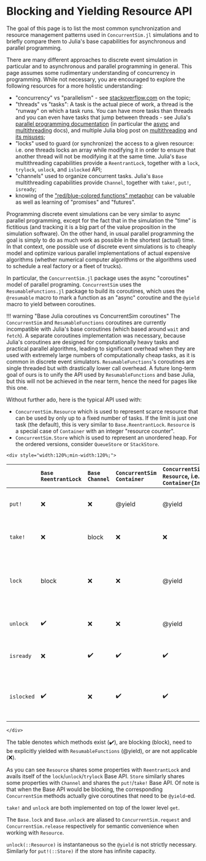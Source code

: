 # Blocking and Yielding Resource API

The goal of this page is to list the most common synchronization and resource management patterns used in `ConcurrentSim.jl` simulations and to briefly compare them to Julia's base capabilities for asynchronous and parallel programming.

There are many different approaches to discrete event simulation in particular and to asynchronous and parallel programming in general. This page assumes some rudimentary understanding of concurrency in programming. While not necessary, you are encouraged to explore the following resources for a more holistic understanding:

- "concurrency" vs "parallelism" - see [stackoverflow.com](https://stackoverflow.com/questions/1050222/what-is-the-difference-between-concurrency-and-parallelism) on the topic;
- "threads" vs "tasks": A task is the actual piece of work, a thread is the "runway" on which a task runs. You can have more tasks than threads and you can even have tasks that jump between threads - see Julia's [parallel programming documentation](https://docs.julialang.org/en/v1/manual/parallel-computing/) (in particular the [async](https://docs.julialang.org/en/v1/manual/asynchronous-programming/) and [multithreading](https://docs.julialang.org/en/v1/manual/multi-threading/) docs), and multiple Julia blog post on [multithreading](https://julialang.org/blog/2019/07/multithreading/) and [its misuses](https://julialang.org/blog/2023/07/PSA-dont-use-threadid/);
- "locks" used to guard (or synchronize) the access to a given resource: i.e. one threads locks an array while modifying it in order to ensure that another thread will not be modifying it at the same time. Julia's `Base` multithreading capabilities provide a `ReentrantLock`, together with a `lock`, `trylock`, `unlock`, and `islocked` API;
- "channels" used to organize concurrent tasks. Julia's `Base` multithreading capabilities provide `Channel`, together with `take!`, `put!`, `isready`;
- knowing of the ["red/blue-colored functions" metaphor](https://journal.stuffwithstuff.com/2015/02/01/what-color-is-your-function/) can be valuable as well as learning of "promises" and "futures".

Programming discrete event simulations can be very similar to async parallel programming, except for the fact that in the simulation the "time" is fictitious (and tracking it is a big part of the value proposition in the simulation software). On the other hand, in usual parallel programming the goal is simply to do as much work as possible in the shortest (actual) time. In that context, one possible use of discrete event simulations is to cheaply model and optimize various parallel implementations of actual expensive algorithms (whether numerical computer algorithms or the algorithms used to schedule a real factory or a fleet of trucks).

In particular, the `ConcurrentSim.jl` package uses the async "coroutines" model of parallel programing. `ConcurrentSim` uses the `ResumableFunctions.jl` package to build its coroutines, which uses the `@resumable` macro to mark a function as an "async" coroutine and the `@yield` macro to yield between coroutines.

!!! warning "Base Julia coroutines vs ConcurrentSim coroutines"
    The `ConcurrentSim` and `ResumableFunctions` coroutines are currently incompatible with Julia's base coroutines (which based around `wait` and `fetch`). A separate coroutines implementation was necessary, because Julia's coroutines are designed for computationally heavy tasks and practical parallel algorithms, leading to significant overhead when they are used with extremely large numbers of computationally cheap tasks, as it is common in discrete event simulators. `ResumableFunctions`'s coroutines are single threaded but with drastically lower call overhead.
    A future long-term goal of ours is to unify the API used by `ResumableFunctions` and base Julia, but this will not be achieved in the near term, hence the need for pages like this one.

Without further ado, here is the typical API used with:

- `ConcurrentSim.Resource` which is used to represent scarce resource that can be used by only up to a fixed number of tasks. If the limit is just one task (the default), this is very similar to `Base.ReentrantLock`. `Resource` is a special case of `Container` with an integer "resource counter".
- `ConcurrentSim.Store` which is used to represent an unordered heap. For the ordered versions, consider `QueueStore` or `StackStore`.

```@raw html
<div style="width:120%;min-width:120%;">
```

||`Base` `ReentrantLock`|`Base` `Channel`|`ConcurrentSim` `Container`|`ConcurrentSim` `Resource`, i.e. `Container{Int}`|`ConcurrentSim` `Store`||
|---|:---|:---|:---|:---|:---|:---:|
|`put!`|❌|❌|@yield|@yield|@yield|low-level "put an object in" API|
|`take!`|❌|block|❌|❌|@yield|the `Channel`-like API for `Store`|
|`lock`|block|❌|❌|@yield|❌|the `Lock`-like API for `Resource` (there is also `trylock`)|
|`unlock`|✔️|❌|❌|@yield|❌|the `Lock`-like API for `Resource`|
|`isready`|❌|✔️|✔️|✔️|✔️|something is stored in the resource|
|`islocked`|✔️|❌|✔️|✔️|✔️|the resource can not store anything more|

```@raw html
</div>
```

The table denotes which methods exist (✔️), are blocking (block), need to be explicitly yielded with `ResumableFunctions` (@yield), or are not applicable (❌).

As you can see `Resource` shares some properties with `ReentrantLock` and avails itself of the `lock`/`unlock`/`trylock` Base API. `Store` similarly shares some properties with `Channel` and shares the `put!`/`take!` Base API. Of note is that when the Base API would be blocking, the corresponding `ConcurrentSim` methods actually give coroutines that need to be `@yield`-ed.

`take!` and `unlock` are both implemented on top of the lower level `get`.

The `Base.lock` and `Base.unlock` are aliased to `ConcurrentSim.request` and `ConcurrentSim.release` respectively for semantic convenience when working with `Resource`. 

`unlock(::Resource)` is instantaneous so the `@yield` is not strictly necessary. Similarly for `put!(::Store)` if the store has infinite capacity.